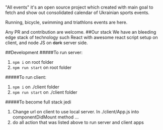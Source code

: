 "All events" it's an open source project which created with main goal 
to fetch and show out consolidated calendar of Ukrainian sports events.

Running, bicycle, swimming and triathlons events are here.

Any PR and contribution are welcome.
##Our stack
We have an bleeding edge stack of technology such React with awesome react script setup on client, 
and node JS on ~~dark~~ server side.

##Development
#####To run server: 
1. `npm i` on root folder
2. `npm run start` on root folder

#####To run client: 
1. `npm i` on ./client folder
2. `npm run start` on  ./client folder

#####To become full stack jedi
1. Change url on client to use local server. In  ./client/App.js  into componentDidMount method ...
2. do all action that was listed above to run server and client apps

